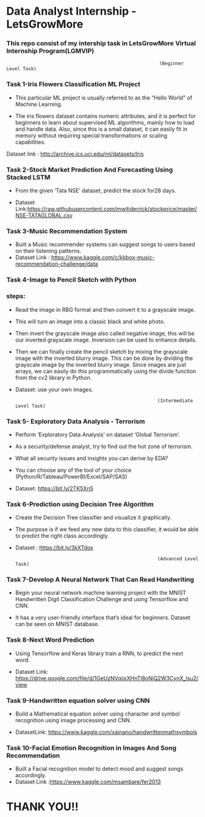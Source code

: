 # Data Analyst Internship -LetsGrowMore
### This repo consist of my intership task in LetsGrowMore Virtual Internship Program(LGMVIP)

  
 
                                                            (Beginner Level Task)
                                         
 ### Task 1-Iris Flowers Classification ML Project                   
                   
   - This particular ML project is usually referred to as the “Hello World” of Machine Learning. 

   - The iris flowers dataset contains numeric attributes, and it is perfect for beginners to learn about supervised ML algorithms, mainly how to load and handle data. Also, since this is a small dataset, it can easily fit in memory without requiring special transformations or scaling capabilities.

Dataset link : http://archive.ics.uci.edu/ml/datasets/Iris 

                
        
  ### Task 2-Stock Market Prediction And Forecasting Using Stacked LSTM
   - From the given ‘Tata NSE’ dataset, predict the stock for28 days.
 
 
   - Dataset Link:https://raw.githubusercontent.com/mwitiderrick/stockprice/master/NSE-TATAGLOBAL.csv


  ### Task 3-Music Recommendation System
                                         
   - Built a  Music recommender systems can suggest songs to users based on their listening patterns. 
   - Dataset Link : https://www.kaggle.com/c/kkbox-music-recommendation-challenge/data



  ### Task 4-Image to Pencil Sketch with Python
                                       
### steps:
   - Read the image in RBG format and then convert it to a grayscale image.

   - This will turn an image into a classic black and white photo. 

   - Then  invert the grayscale image also called negative image, this will be our inverted grayscale image. Inversion can be used to enhance details. 

   - Then we can finally create the pencil sketch by mixing the grayscale image with the inverted blurry image. This can be done by dividing the grayscale image by the inverted blurry image. Since images are just arrays, we can easily do this programmatically using the divide function from the cv2 library in Python.

   - Dataset: use your own images.

   


                                                             (Intermediate Level Task)
                                     
                               
   ### Task 5- Exploratory Data Analysis - Terrorism
                                       
   - Perform ‘Exploratory Data Analysis’ on dataset ‘Global Terrorism’. 

   - As a security/defense analyst, try to find out the hot zone of terrorism. 
   - What all security issues and insights you can derive by EDA? 
   - You can choose any of the tool of your choice 
     (Python/R/Tableau/PowerBI/Excel/SAP/SAS) 
   - Dataset: https://bit.ly/2TK5Xn5
   

### Task 6-Prediction using Decision Tree Algorithm 
                                      
   - Create the Decision Tree classifier and visualize it graphically.

   - The purpose is if we feed any new data to this classifier, it would be able to predict the right class accordingly. 
   - Dataset : https://bit.ly/3kXTdox 

  
 
                                                             (Advanced Level Task)
                                     
   ### Task 7-Develop A Neural Network That Can Read Handwriting
   - Begin your neural network machine learning project with the MNIST Handwritten Digit Classification Challenge and using Tensorflow and CNN.

- It has a very user-friendly interface that’s ideal for beginners. Dataset can be seen on MNIST database. 

### Task 8-Next Word Prediction
  -  Using Tensorflow and Keras library train a RNN, to predict the next word. 

  - Dataset Link: https://drive.google.com/file/d/1GeUzNVqiixXHnTl8oNiQ2W3CynX_lsu2/view

### Task 9-Handwritten equation solver using CNN 
  - Build a Mathematical equation solver using character and symbol recognition using image processing and CNN. 

  - DatasetLink: https://www.kaggle.com/xainano/handwrittenmathsymbols  
 
 ### Task 10-Facial Emotion Recognition in Images And Song Recommendation
   - Built a Facial recognition model to detect mood and suggest songs accordingly. 
   - Dataset Link :https://www.kaggle.com/msambare/fer2013


 #                                              THANK YOU!!                  
               
